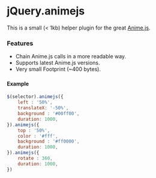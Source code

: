 # jQuery.animejs
This is a small (< 1kb) helper plugin for the great [Anime.js](https://animejs.com/).

### Features

- Chain Anime.js calls in a more readable way.
- Supports latest Anime.js versions.
- Very small Footprint (~400 bytes).

#### Example　

```javascript
$(selector).animejs({
    left : '50%',
    translateX: '-50%',
    background : '#00ff00',
    duration: 1000,
}).animejs({
    top : '50%',
    color : '#fff',
    background : '#ff0000',
    duration: 1000,
}).animejs({
    rotate : 360,
    duration: 1000,
})
```


